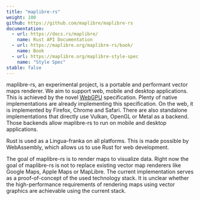 ```yaml
---
title: "maplibre-rs"
weight: 100
github: https://github.com/maplibre/maplibre-rs
documentation:
  - url: https://docs.rs/maplibre/
    name: Rust API Documentation
  - url: https://maplibre.org/maplibre-rs/book/
    name: Book
  - url: https://maplibre.org/maplibre-style-spec
    name: "Style Spec"
stable: false
---
```


maplibre-rs, an experimental project, is a portable and performant vector maps renderer. We aim to support web, mobile and desktop applications. This
is achieved by the novel [WebGPU](https://www.w3.org/TR/webgpu/) specification. Plenty of native implementations are
already implementing this specification. On the web, it is implemented by Firefox, Chrome and Safari. There are also
standalone implementations that directly use Vulkan, OpenGL or Metal as a backend. Those backends allow maplibre-rs to run on
mobile and desktop applications.

Rust is used as a Lingua-franka on all platforms. This is made possible by WebAssembly, which allows us to use Rust for
web development.

The goal of maplibre-rs is to render maps to visualize data. Right now the goal of maplibre-rs is not to replace existing
vector map renderers like Google Maps, Apple Maps or MapLibre. The current implementation serves as a proof-of-concept
of the used technology stack. It is unclear whether the high-performance requirements of rendering maps using vector
graphics are achievable using the current stack.
